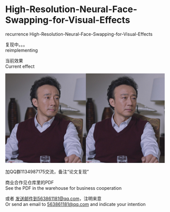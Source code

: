 # High-Resolution-Neural-Face-Swapping-for-Visual-Effects
recurrence High-Resolution-Neural-Face-Swapping-for-Visual-Effects

复现中。。。  
reimplementing

当前效果  
Current effect

![image](https://github.com/Arthurzhangsheng/High-Resolution-Neural-Face-Swapping-for-Visual-Effects/blob/master/%E5%9B%BE%E7%89%87.png?raw=true)


加QQ群1134987175交流，备注“论文复现”


商业合作见仓库里的PDF  
See the PDF in the warehouse for business cooperation

或者 发送邮件到563861181@qq.com，注明来意  
Or send an email to 563861181@qq.com and indicate your intention


